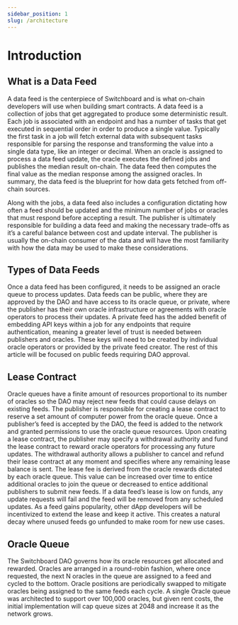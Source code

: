 ```yaml
---
sidebar_position: 1
slug: /architecture
---
```


# Introduction

## What is a Data Feed

A data feed is the centerpiece of Switchboard and is what on-chain developers will use when building smart contracts. A data feed is a collection of jobs that get aggregated to produce some deterministic result. Each job is associated with an endpoint and has a number of tasks that get executed in sequential order in order to produce a single value. Typically the first task in a job will fetch external data with subsequent tasks responsible for parsing the response and transforming the value into a single data type, like an integer or decimal. When an oracle is assigned to process a data feed update, the oracle executes the defined jobs and publishes the median result on-chain. The data feed then computes the final value as the median response among the assigned oracles. In summary, the data feed is the blueprint for how data gets fetched from off-chain sources.

Along with the jobs, a data feed also includes a configuration dictating how often a feed should be updated and the minimum number of jobs or oracles that must respond before accepting a result. The publisher is ultimately responsible for building a data feed and making the necessary trade-offs as it’s a careful balance between cost and update interval. The publisher is usually the on-chain consumer of the data and will have the most familiarity with how the data may be used to make these considerations.

## Types of Data Feeds

Once a data feed has been configured, it needs to be assigned an oracle queue to process updates. Data feeds can be public, where they are approved by the DAO and have access to its oracle queue, or private, where the publisher has their own oracle infrastructure or agreements with oracle operators to process their updates. A private feed has the added benefit of embedding API keys within a job for any endpoints that require authentication, meaning a greater level of trust is needed between publishers and oracles. These keys will need to be created by individual oracle operators or provided by the private feed creator. The rest of this article will be focused on public feeds requiring DAO approval.

## Lease Contract

Oracle queues have a finite amount of resources proportional to its number of oracles so the DAO may reject new feeds that could cause delays on existing feeds. The publisher is responsible for creating a lease contract to reserve a set amount of computer power from the oracle queue. Once a publisher’s feed is accepted by the DAO, the feed is added to the network and granted permissions to use the oracle queue resources.
Upon creating a lease contract, the publisher may specify a withdrawal authority and fund the lease contract to reward oracle operators for processing any future updates. The withdrawal authority allows a publisher to cancel and refund their lease contract at any moment and specifies where any remaining lease balance is sent. The lease fee is derived from the oracle rewards dictated by each oracle queue. This value can be increased over time to entice additional oracles to join the queue or decreased to entice additional publishers to submit new feeds. If a data feed’s lease is low on funds, any update requests will fail and the feed will be removed from any scheduled updates. As a feed gains popularity, other dApp developers will be incentivized to extend the lease and keep it active. This creates a natural decay where unused feeds go unfunded to make room for new use cases.

## Oracle Queue

The Switchboard DAO governs how its oracle resources get allocated and rewarded. Oracles are arranged in a round-robin fashion, where once requested, the next N oracles in the queue are assigned to a feed and cycled to the bottom. Oracle positions are periodically swapped to mitigate oracles being assigned to the same feeds each cycle. A single Oracle queue was architected to support over 100,000 oracles, but given rent costs, the initial implementation will cap queue sizes at 2048 and increase it as the network grows.
